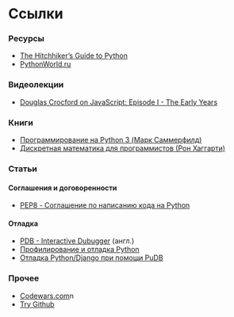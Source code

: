 # Ссылки

### Ресурсы
 - [The Hitchhiker’s Guide to Python](http://docs.python-guide.org/en/latest/)
 - [PythonWorld.ru](http://pythonworld.ru)

### Видеолекции
- [Douglas Crocford on JavaScript: Episode I - The Early Years](https://www.youtube.com/watch?v=JxAXlJEmNMg&index=7&list=PL62E185BB8577B63D)

### Книги
- [Программирование на Python 3 (Марк Саммерфилд)](http://pythonworld.ru/bookshop/8.html)
- [Дискретная математика для программистов (Рон Хаггарти)](http://mat.net.ua/mat/biblioteka/Haggarti-Discretnaya-matematika.pdf)

### Статьи
#### Соглашения и договоренности
- [PEP8 - Соглашение по написанию кода на Python](http://pythonworld.ru/osnovy/pep-8-rukovodstvo-po-napisaniyu-koda-na-python.html)
#### Отладка
- [PDB - Interactive Dubugger](https://pymotw.com/2/pdb/) (англ.)
- [Профилирование и отладка Python](https://habrahabr.ru/company/mailru/blog/205426/)
- [Отладка Python/Django при помощи PuDB](http://adw0rd.com/2012/3/24/python-django-pudb/)

### Прочее
- [Codewars.com](http://www.codewars.com)n
- [Try Github](https://try.github.io)